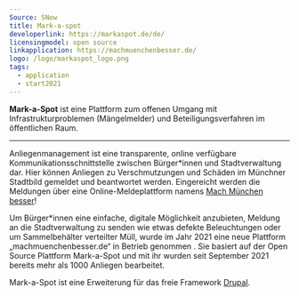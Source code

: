 ```yaml
---
Source: SNow
title: Mark-a-spot
developerlink: https://markaspot.de/de/
licensingmodel: open source
linkapplication: https://machmuenchenbesser.de/
logo: /logo/markaspot_logo.png
tags:
  - application
  - start2021
---
```


**Mark-a-Spot** ist eine Plattform zum offenen Umgang mit Infrastrukturproblemen (Mängelmelder) und Beteiligungsverfahren im öffentlichen Raum.

---

Anliegenmanagement ist eine transparente, online verfügbare Kommunikationsschnittstelle zwischen Bürger\*innen und Stadtverwaltung dar. Hier können Anliegen zu Verschmutzungen und Schäden im Münchner Stadtbild gemeldet und beantwortet werden. Eingereicht werden die Meldungen über eine Online-Meldeplattform namens [Mach München besser](https://machmuenchenbesser.de)!

Um Bürger\*innen eine einfache, digitale Möglichkeit anzubieten, Meldung an die Stadtverwaltung zu senden wie etwas defekte Beleuchtungen oder um Sammelbehälter verteilter Müll, wurde im Jahr 2021 eine neue Plattform „machmuenchenbesser.de“ in Betrieb genommen . Sie basiert auf der Open Source Plattform Mark-a-Spot und mit ihr wurden seit September 2021 bereits mehr als 1000 Anliegen bearbeitet.

Mark-a-Spot ist eine Erweiterung für das freie Framework [Drupal](drupal).
